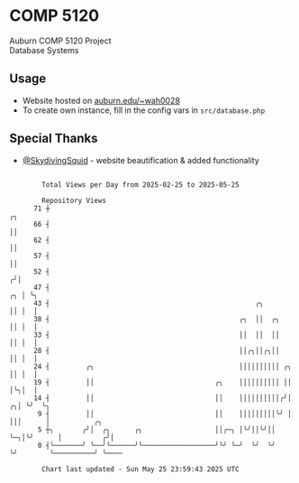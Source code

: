 # COMP 5120
Auburn COMP 5120 Project  
Database Systems

## Usage
- Website hosted on [auburn.edu/~wah0028](https://webhome.auburn.edu/~wah0028/)
- To create own instance, fill in the config vars in `src/database.php`

## Special Thanks
- [@SkydivingSquid](https://github.com/SkydivingSquid) - website beautification & added functionality

```

        Total Views per Day from 2025-02-25 to 2025-05-25

        Repository Views
      71 ┼                                                                    ╭╮
      66 ┤                                                                    ││
      62 ┤                                                                    ││
      57 ┤                                                                    ││
      52 ┤                                                                   ╭╯│
      47 ┤                                                                ╭╮ │ ╰╮
      43 ┤                                                   ╭╮           ││ │  │
      38 ┤                                               ╭╮  ││  ╭╮       ││ │  │
      33 ┤                                               ││  ││  ││       ││ │  │
      28 ┤                                               ││╭╮││╭╮││       ││ │  │
      24 ┤         ╭╮                                    ││││││││││ ╭╮    ││ │  │
      19 ┤         ││                              ╭╮    ││││││││││ ││    │╰╮│  │
      14 ┤         ││                              ││    ││││││││││╭╯│  ╭╮│ ╰╯  ╰╮
       9 ┤         ││                              ││    │││││││││╰╯ │  │││      │           ╭╮
       5 ┼╮       ╭╯│  ╭╮      ╭╮                  ││╭─╮ │╰╯││╰╯││   ╰─╮│╰╯      │          ╭╯│
       0 ┤╰───────╯ ╰──╯╰──────╯╰──────────────────╯╰╯ ╰─╯  ╰╯  ╰╯     ╰╯        ╰──────────╯ ╰────

        Chart last updated - Sun May 25 23:59:43 2025 UTC
        
```
